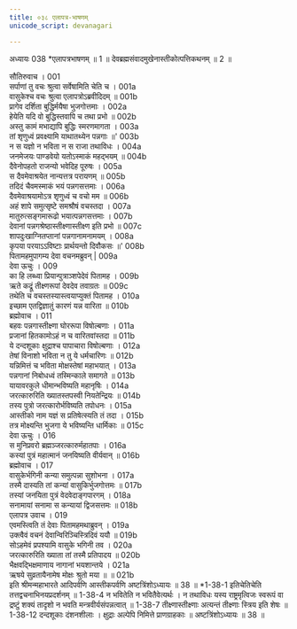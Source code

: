 ```yaml
---
title: ०३८ एलापत्र-भाषणम्
unicode_script: devanagari

---
```



अध्यायः 038
*एलापत्रभाषणम् ॥ 1 ॥ देवब्रह्मसंवादमुखेनास्तीकोत्पत्तिकथनम् ॥ 2 ॥ 

सौतिरुवाच । 	001  
सर्पाणां तु वचः श्रुत्वा सर्वेषामिति चेति च ।	001a  
वासुकेश्च वचः श्रुत्वा एलापत्रोऽब्रवीदिदम् ॥	001b  
प्रागेव दर्शिता बुद्धिर्मयैषा भुजगोत्तमाः ।	002a  
हेयेति यदि वो बुद्धिस्तवापि च तथा प्रभो ॥	002b  
अस्तु कामं मभाद्यापि बुद्धिः स्मरणमागता ।	003a  
तां शृणुध्वं प्रवक्ष्यामि याथातथ्येन पन्नगाः ॥\' 	003b  
न स यज्ञो न भविता न स राजा तथाविधः ।	004a  
जनमेजयः पाण्डवेयो यतोऽस्माकं महद्भयम् ॥	004b  
दैवेनोपहतो राजन्यो भवेदिह पूरुषः ।	005a  
स दैवमेवाश्रयेत नान्यत्तत्र परायणम् ॥	005b  
तदिदं चैवमस्माकं भयं पन्नगसत्तमाः ।	006a  
दैवमेवाश्रयामोऽत्र शृणुध्वं च वचो मम ॥	006b  
अहं शापे समुत्सृष्टे समश्रौषं वचस्तदा ।	007a  
मातुरुत्सङ्गमारूढो भयात्पन्नगसत्तमाः । 	007b  
देवानां पन्नगश्रेष्ठास्तीक्ष्णास्तीक्ष्ण इति प्रभो ॥ 	007c  
शापदुःखाग्नितप्तानां पन्नगानामनामयम् ।	008a  
कृपया परयाऽऽविष्टाः प्रार्थयन्तो दिवौकसः ॥\' 	008b  
पितामहमुपागम्य देवा वचनमब्रुवन् |	009a  
देवा ऊचुः । 	009  
का हि लब्ध्वा प्रियान्पुत्राञ्शपेदेवं पितामह ।	009b  
ऋते कद्रूं तीक्ष्णरूपां देवदेव तवाग्रतः ॥	009c  
तथेति च वचस्तस्यास्त्वयाप्युक्तं पितामह ।	010a  
इच्छाम एतद्विज्ञातुं कारणं यन्न वारिता ॥	010b  
ब्रह्मोवाच । 	011  
बहवः पन्नगास्तीक्ष्णा घोररूपा विषोल्बणाः ।	011a  
प्रजानां हितकामोऽहं न च वारितवांस्तदा ॥	011b  
ये दन्दशूकाः क्षुद्राश्च पापाचारा विषोल्बणाः ।	012a  
तेषां विनाशो भविता न तु ये धर्मचारिणः ॥	012b  
यन्निमित्तं च भविता मोक्षस्तेषां महाभयात् ।	013a  
पन्नगानां निबोधध्वं तस्मिन्काले समागते ॥	013b  
यायावरकुले धीमान्भविष्यति महानृषिः ।	014a  
जरत्कारुरिति ख्यातस्तपस्वी नियतेन्द्रियः ॥	014b  
तस्य पुत्रो जरत्कारोर्भविष्यति तपोधनः ।	015a  
आस्तीको नाम यज्ञं स प्रतिषेत्स्यति तं तदा । 	015b  
तत्र मोक्ष्यन्ति भुजगा ये भविष्यन्ति धार्मिकाः ॥ 	015c  
देवा ऊचुः । 	016  
स मुनिप्रवरो ब्रह्मञ्जरत्कारुर्महातपाः ।	016a  
कस्यां पुत्रं महात्मानं जनयिष्यति वीर्यवान् ॥	016b  
ब्रह्मोवाच । 	017  
वासुकेर्भगिनी कन्या समुत्पन्ना सुशोभना ।	017a  
तस्मै दास्यति तां कन्यां वासुकिर्भुजगोत्तमः ॥	017b  
तस्यां जनयिता पुत्रं वेदवेदाङ्गपारगम् ।	018a  
सनामायां सनामा स कन्यायां द्विजसत्तमः ॥ 	018b  
एलापत्र उवाच । 	019  
एवमस्त्विति तं देवाः पितामहमथाब्रुवन् ।	019a  
उक्त्वैवं वचनं देवान्विरिञ्चिस्त्रिदिवं ययौ ॥	019b  
सोऽहमेवं प्रपश्यामि वासुके भगिनी तव ।	020a  
जरत्कारुरिति ख्याता तां तस्मै प्रतिपादय ॥	020b  
भैक्षवद्भिक्षमाणाय नागानां भयशान्तये ।	021a  
ऋषये सुव्रतायैनामेष मोक्षः श्रुतो मया ॥ ॥	021b  
इति श्रीमन्महाभारते आदिपर्वणि आस्तीकपर्वणि अष्टत्रिंशोऽध्यायः ॥ 38 ॥ 
*1-38-1 इतिचेतिचेति तत्तद्वचनाभिनयप्रदर्शनम् ॥ 1-38-4 न भवितेति न भवितैवेत्यर्थः । न तथाविधः यस्य राष्ट्रमृत्विजः स्वरूपं वा द्रष्टुं शक्यं तादृशो न भवति मन्त्रवीर्यसंपन्नत्वात् ॥ 1-38-7 तीक्ष्णास्तीक्ष्णाः अत्यन्तं तीक्ष्णाः स्त्रिय इति शेषः ॥ 1-38-12 दन्दशूकाः दंशनशीलाः । क्षुद्राः अल्पेपि निमित्ते प्राणग्राहकाः ॥ अष्टत्रिंशोऽध्यायः ॥ 38 ॥ 